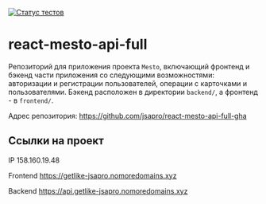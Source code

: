 [![Статус тестов](../../actions/workflows/tests.yml/badge.svg)](../../actions/workflows/tests.yml)

# react-mesto-api-full
Репозиторий для приложения проекта `Mesto`, включающий фронтенд и бэкенд части приложения со следующими возможностями: авторизации и регистрации пользователей, операции с карточками и пользователями. Бэкенд расположен в директории `backend/`, а фронтенд - в `frontend/`. 
  

Адрес репозитория: https://github.com/jsapro/react-mesto-api-full-gha

## Ссылки на проект

IP 158.160.19.48

Frontend https://getlike-jsapro.nomoredomains.xyz

Backend https://api.getlike-jsapro.nomoredomains.xyz
